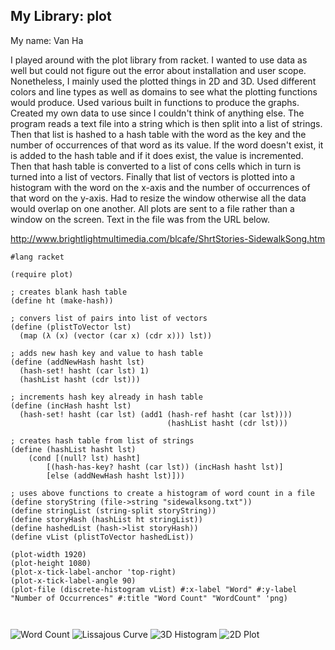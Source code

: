 ## My Library: plot
My name: Van Ha

I played around with the plot library from racket. I wanted to use data as well but could
not figure out the error about installation and user scope. Nonetheless, I mainly used the
plotted things in 2D and 3D. Used different colors and line types as well as domains to see
what the plotting functions would produce. Used various built in functions to produce
the graphs. Created my own data to use since I couldn't think of anything else.
The program reads a text file into a string which is then split into a list of
strings. Then that list is hashed to a hash table with the word as the key and the
number of occurrences of that word as its value. If the word doesn't exist, it is
added to the hash table and if it does exist, the value is incremented. Then that
hash table is converted to a list of cons cells which in turn is turned into a list of
vectors. Finally that list of vectors is plotted into a histogram with the word on
the x-axis and the number of occurrences of that word on the y-axis. Had to resize
the window otherwise all the data would overlap on one another. All plots
are sent to a file rather than a window on the screen. Text in the file
was from the URL below.

http://www.brightlightmultimedia.com/blcafe/ShrtStories-SidewalkSong.htm

```
#lang racket

(require plot)

; creates blank hash table
(define ht (make-hash))

; convers list of pairs into list of vectors
(define (plistToVector lst)
  (map (λ (x) (vector (car x) (cdr x))) lst))

; adds new hash key and value to hash table
(define (addNewHash hasht lst)
  (hash-set! hasht (car lst) 1)
  (hashList hasht (cdr lst)))

; increments hash key already in hash table
(define (incHash hasht lst)
  (hash-set! hasht (car lst) (add1 (hash-ref hasht (car lst))))
                                   (hashList hasht (cdr lst)))

; creates hash table from list of strings
(define (hashList hasht lst)
    (cond [(null? lst) hasht]
        [(hash-has-key? hasht (car lst)) (incHash hasht lst)]
        [else (addNewHash hasht lst)]))

; uses above functions to create a histogram of word count in a file
(define storyString (file->string "sidewalksong.txt"))
(define stringList (string-split storyString))
(define storyHash (hashList ht stringList))
(define hashedList (hash->list storyHash))
(define vList (plistToVector hashedList))

(plot-width 1920)
(plot-height 1080)
(plot-x-tick-label-anchor 'top-right)
(plot-x-tick-label-angle 90)
(plot-file (discrete-histogram vList) #:x-label "Word" #:y-label "Number of Occurrences" #:title "Word Count" "WordCount" 'png)



```


![Word Count](/test.png?raw=true "WordCount.png")
![Lissajous Curve](/test.png?raw=true "Lissajous.png")
![3D Histogram](/test.png?raw=true "3D.png")
![2D Plot](/test.png?raw=true "2D.png")
